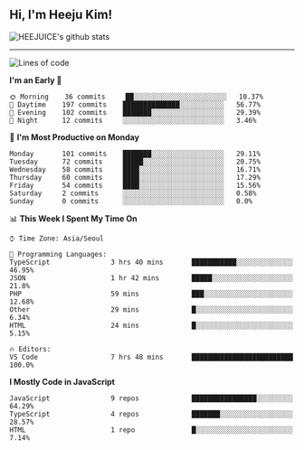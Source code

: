 ## Hi, I'm Heeju Kim!

![HEEJUICE's github stats](https://github-readme-stats.vercel.app/api?username=HEEJUICE&show_icons=true)

---
<!--START_SECTION:waka-->
![Lines of code](https://img.shields.io/badge/From%20Hello%20World%20I%27ve%20Written-17.2%20million%20lines%20of%20code-blue)

**I'm an Early 🐤** 

```text
🌞 Morning    36 commits     ██░░░░░░░░░░░░░░░░░░░░░░░   10.37% 
🌆 Daytime    197 commits    ██████████████░░░░░░░░░░░   56.77% 
🌃 Evening    102 commits    ███████░░░░░░░░░░░░░░░░░░   29.39% 
🌙 Night      12 commits     ░░░░░░░░░░░░░░░░░░░░░░░░░   3.46%

```
📅 **I'm Most Productive on Monday** 

```text
Monday       101 commits    ███████░░░░░░░░░░░░░░░░░░   29.11% 
Tuesday      72 commits     █████░░░░░░░░░░░░░░░░░░░░   20.75% 
Wednesday    58 commits     ████░░░░░░░░░░░░░░░░░░░░░   16.71% 
Thursday     60 commits     ████░░░░░░░░░░░░░░░░░░░░░   17.29% 
Friday       54 commits     ████░░░░░░░░░░░░░░░░░░░░░   15.56% 
Saturday     2 commits      ░░░░░░░░░░░░░░░░░░░░░░░░░   0.58% 
Sunday       0 commits      ░░░░░░░░░░░░░░░░░░░░░░░░░   0.0%

```


📊 **This Week I Spent My Time On** 

```text
⌚︎ Time Zone: Asia/Seoul

💬 Programming Languages: 
TypeScript               3 hrs 40 mins       ███████████░░░░░░░░░░░░░░   46.95% 
JSON                     1 hr 42 mins        █████░░░░░░░░░░░░░░░░░░░░   21.8% 
PHP                      59 mins             ███░░░░░░░░░░░░░░░░░░░░░░   12.68% 
Other                    29 mins             █░░░░░░░░░░░░░░░░░░░░░░░░   6.34% 
HTML                     24 mins             █░░░░░░░░░░░░░░░░░░░░░░░░   5.15%

🔥 Editors: 
VS Code                  7 hrs 48 mins       █████████████████████████   100.0%

```

**I Mostly Code in JavaScript** 

```text
JavaScript               9 repos             ████████████████░░░░░░░░░   64.29% 
TypeScript               4 repos             ███████░░░░░░░░░░░░░░░░░░   28.57% 
HTML                     1 repo              █░░░░░░░░░░░░░░░░░░░░░░░░   7.14%

```



<!--END_SECTION:waka-->
